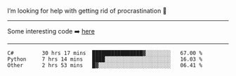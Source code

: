 I’m looking for help with getting rid of procrastination 🤔

-----

Some interesting code :arrow_right: [here](https://github.com/zhen8838/playground)

-----

<!--START_SECTION:waka-->

```text
C#         30 hrs 17 mins  ████████████████▓░░░░░░░░   67.00 %
Python     7 hrs 14 mins   ████░░░░░░░░░░░░░░░░░░░░░   16.03 %
Other      2 hrs 53 mins   █▓░░░░░░░░░░░░░░░░░░░░░░░   06.41 %
```

<!--END_SECTION:waka-->

<!--
**zhen8838/zhen8838** is a ✨ _special_ ✨ repository because its `README.md` (this file) appears on your GitHub profile.

Here are some ideas to get you started:

- 🔭 I’m currently working on ...
- 🌱 I’m currently learning ...
- 👯 I’m looking to collaborate on ...
 ...
- 💬 Ask me about ...
- 📫 How to reach me: ...
- 😄 Pronouns: ...
- ⚡ Fun fact: ...
-->
